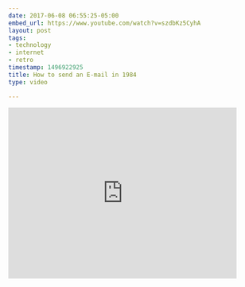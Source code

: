 ```yaml
---
date: 2017-06-08 06:55:25-05:00
embed_url: https://www.youtube.com/watch?v=szdbKz5CyhA
layout: post
tags:
- technology
- internet
- retro
timestamp: 1496922925
title: How to send an E-mail in 1984
type: video

---
```

<iframe width="459" height="344" src="https://www.youtube.com/embed/szdbKz5CyhA?feature=oembed" frameborder="0" allowfullscreen></iframe>

